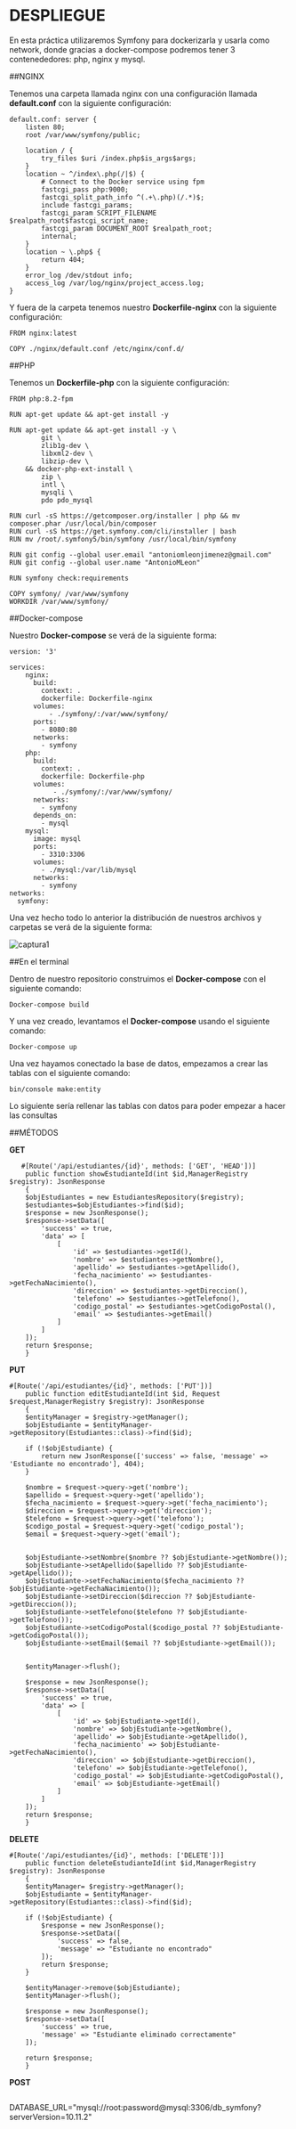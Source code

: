 # DESPLIEGUE

En esta práctica utilizaremos Symfony para dockerizarla y usarla como network, donde gracias a docker-compose podremos tener 3 contenededores: php, nginx y mysql.

##NGINX

Tenemos una carpeta llamada nginx con una configuración llamada __default.conf__ con la siguiente configuración:

```
default.conf: server {
    listen 80;
    root /var/www/symfony/public;

    location / {
        try_files $uri /index.php$is_args$args;
    }
    location ~ ^/index\.php(/|$) {
        # Connect to the Docker service using fpm
        fastcgi_pass php:9000;
        fastcgi_split_path_info ^(.+\.php)(/.*)$;
        include fastcgi_params;
        fastcgi_param SCRIPT_FILENAME $realpath_root$fastcgi_script_name;
        fastcgi_param DOCUMENT_ROOT $realpath_root;
        internal;
    }
    location ~ \.php$ {
        return 404;
    }
    error_log /dev/stdout info;
    access_log /var/log/nginx/project_access.log;
}

```

Y fuera de la carpeta tenemos nuestro __Dockerfile-nginx__ con la siguiente configuración:

```
FROM nginx:latest

COPY ./nginx/default.conf /etc/nginx/conf.d/

```

##PHP

Tenemos un __Dockerfile-php__ con la siguiente configuración:

```
FROM php:8.2-fpm

RUN apt-get update && apt-get install -y

RUN apt-get update && apt-get install -y \
        git \
        zlib1g-dev \
        libxml2-dev \
        libzip-dev \
    && docker-php-ext-install \
        zip \
        intl \
		mysqli \
        pdo pdo_mysql
    
RUN curl -sS https://getcomposer.org/installer | php && mv composer.phar /usr/local/bin/composer
RUN curl -sS https://get.symfony.com/cli/installer | bash
RUN mv /root/.symfony5/bin/symfony /usr/local/bin/symfony

RUN git config --global user.email "antoniomleonjimenez@gmail.com"
RUN git config --global user.name "AntonioMLeon"

RUN symfony check:requirements

COPY symfony/ /var/www/symfony
WORKDIR /var/www/symfony/

```
##Docker-compose

Nuestro __Docker-compose__ se verá de la siguiente forma:

```
version: '3'

services:
    nginx:
      build:
        context: .
        dockerfile: Dockerfile-nginx
      volumes:
          - ./symfony/:/var/www/symfony/
      ports:
        - 8080:80
      networks:
        - symfony
    php:
      build:
        context: .
        dockerfile: Dockerfile-php
      volumes:
           - ./symfony/:/var/www/symfony/
      networks:
        - symfony
      depends_on:
        - mysql
    mysql:
      image: mysql
      ports:
        - 3310:3306
      volumes:
        - ./mysql:/var/lib/mysql
      networks:
        - symfony
networks:
  symfony:

```
Una vez hecho todo lo anterior la distribución de nuestros archivos y carpetas se verá de la siguiente forma:

![captura1](distribucioncarpetas.jpg)

##En el terminal

Dentro de nuestro repositorio construimos el __Docker-compose__ con el siguiente comando:

```
Docker-compose build

```
Y una vez creado, levantamos el __Docker-compose__ usando el siguiente comando:

```
Docker-compose up

```
Una vez hayamos conectado la base de datos, empezamos a crear las tablas con el siguiente comando:

```
bin/console make:entity

```

Lo siguiente sería rellenar las tablas con datos para poder empezar a hacer las consultas

##MÉTODOS

__GET__

```
   #[Route('/api/estudiantes/{id}', methods: ['GET', 'HEAD'])]
    public function showEstudianteId(int $id,ManagerRegistry $registry): JsonResponse
    {
    $objEstudiantes = new EstudiantesRepository($registry);
    $estudiantes=$objEstudiantes->find($id);
    $response = new JsonResponse();
    $response->setData([
        'success' => true,
        'data' => [
            [
                'id' => $estudiantes->getId(),
                'nombre' => $estudiantes->getNombre(),
                'apellido' => $estudiantes->getApellido(),
                'fecha_nacimiento' => $estudiantes->getFechaNacimiento(),
                'direccion' => $estudiantes->getDireccion(),
                'telefono' => $estudiantes->getTelefono(),
                'codigo_postal' => $estudiantes->getCodigoPostal(),
                'email' => $estudiantes->getEmail()
            ]
        ]
    ]);
    return $response;
    }

```
__PUT__

```
#[Route('/api/estudiantes/{id}', methods: ['PUT'])]
    public function editEstudianteId(int $id, Request $request,ManagerRegistry $registry): JsonResponse
    {
    $entityManager = $registry->getManager();
    $objEstudiante = $entityManager->getRepository(Estudiantes::class)->find($id);

    if (!$objEstudiante) {
        return new JsonResponse(['success' => false, 'message' => 'Estudiante no encontrado'], 404);
    }

    $nombre = $request->query->get('nombre');
    $apellido = $request->query->get('apellido');
    $fecha_nacimiento = $request->query->get('fecha_nacimiento');
    $direccion = $request->query->get('direccion');
    $telefono = $request->query->get('telefono');
    $codigo_postal = $request->query->get('codigo_postal');
    $email = $request->query->get('email');
    
    
    $objEstudiante->setNombre($nombre ?? $objEstudiante->getNombre());
    $objEstudiante->setApellido($apellido ?? $objEstudiante->getApellido());
    $objEstudiante->setFechaNacimiento($fecha_nacimiento ?? $objEstudiante->getFechaNacimiento());
    $objEstudiante->setDireccion($direccion ?? $objEstudiante->getDireccion());
    $objEstudiante->setTelefono($telefono ?? $objEstudiante->getTelefono());
    $objEstudiante->setCodigoPostal($codigo_postal ?? $objEstudiante->getCodigoPostal());
    $objEstudiante->setEmail($email ?? $objEstudiante->getEmail());
    

    $entityManager->flush();

    $response = new JsonResponse();
    $response->setData([
        'success' => true,
        'data' => [
            [
                'id' => $objEstudiante->getId(),
                'nombre' => $objEstudiante->getNombre(),
                'apellido' => $objEstudiante->getApellido(),
                'fecha_nacimiento' => $objEstudiante->getFechaNacimiento(),
                'direccion' => $objEstudiante->getDireccion(),
                'telefono' => $objEstudiante->getTelefono(),
                'codigo_postal' => $objEstudiante->getCodigoPostal(),
                'email' => $objEstudiante->getEmail()
            ]
        ]
    ]);
    return $response;
    }
```
__DELETE__

```
#[Route('/api/estudiantes/{id}', methods: ['DELETE'])]
    public function deleteEstudianteId(int $id,ManagerRegistry $registry): JsonResponse
    {
    $entityManager= $registry->getManager();
    $objEstudiante = $entityManager->getRepository(Estudiantes::class)->find($id);

    if (!$objEstudiante) {
        $response = new JsonResponse();
        $response->setData([
            'success' => false,
            'message' => "Estudiante no encontrado"
        ]);
        return $response;
    }

    $entityManager->remove($objEstudiante);
    $entityManager->flush();

    $response = new JsonResponse();
    $response->setData([
        'success' => true,
        'message' => "Estudiante eliminado correctamente"
    ]);

    return $response;
    }
```

__POST__

```

```

DATABASE_URL="mysql://root:password@mysql:3306/db_symfony?serverVersion=10.11.2"
